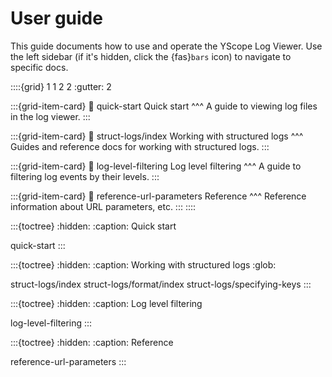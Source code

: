 # User guide

This guide documents how to use and operate the YScope Log Viewer. Use the left sidebar (if it's
hidden, click the {fas}`bars` icon) to navigate to specific docs.

::::{grid} 1 1 2 2
:gutter: 2

:::{grid-item-card}
:link: quick-start
Quick start
^^^
A guide to viewing log files in the log viewer.
:::

:::{grid-item-card}
:link: struct-logs/index
Working with structured logs
^^^
Guides and reference docs for working with structured logs.
:::

:::{grid-item-card}
:link: log-level-filtering
Log level filtering
^^^
A guide to filtering log events by their levels.
:::

:::{grid-item-card}
:link: reference-url-parameters
Reference
^^^
Reference information about URL parameters, etc.
:::
::::

:::{toctree}
:hidden:
:caption: Quick start

quick-start
:::

:::{toctree}
:hidden:
:caption: Working with structured logs
:glob:

struct-logs/index
struct-logs/format/index
struct-logs/specifying-keys
:::

:::{toctree}
:hidden:
:caption: Log level filtering

log-level-filtering
:::

:::{toctree}
:hidden:
:caption: Reference

reference-url-parameters
:::